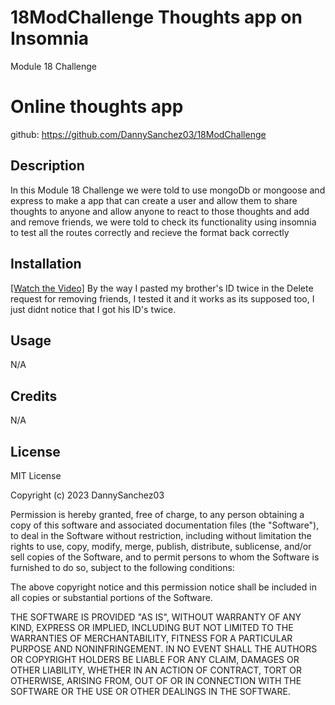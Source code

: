 # 18ModChallenge Thoughts app on Insomnia
Module 18 Challenge
# Online thoughts app

github: https://github.com/DannySanchez03/18ModChallenge

## Description

In this Module 18 Challenge we were told to use mongoDb or mongoose and express to make a app that can create a user and allow them to share thoughts to anyone and allow anyone to react to those thoughts and add and remove friends, we were told to check its functionality using insomnia to test all the routes correctly and recieve the format back correctly

## Installation
[[Watch the Video]](https://drive.google.com/file/d/1GdtoqLP4LyCLK0OL6M-yC4F2zHERglly/view)
By the way I pasted my brother's ID twice in the Delete request for removing friends, I tested it and it works as its supposed too, I just didnt notice that I got his ID's twice.


## Usage

N/A

## Credits

N/A

## License

MIT License

Copyright (c) 2023 DannySanchez03

Permission is hereby granted, free of charge, to any person obtaining a copy
of this software and associated documentation files (the "Software"), to deal
in the Software without restriction, including without limitation the rights
to use, copy, modify, merge, publish, distribute, sublicense, and/or sell
copies of the Software, and to permit persons to whom the Software is
furnished to do so, subject to the following conditions:

The above copyright notice and this permission notice shall be included in all
copies or substantial portions of the Software.

THE SOFTWARE IS PROVIDED "AS IS", WITHOUT WARRANTY OF ANY KIND, EXPRESS OR
IMPLIED, INCLUDING BUT NOT LIMITED TO THE WARRANTIES OF MERCHANTABILITY,
FITNESS FOR A PARTICULAR PURPOSE AND NONINFRINGEMENT. IN NO EVENT SHALL THE
AUTHORS OR COPYRIGHT HOLDERS BE LIABLE FOR ANY CLAIM, DAMAGES OR OTHER
LIABILITY, WHETHER IN AN ACTION OF CONTRACT, TORT OR OTHERWISE, ARISING FROM,
OUT OF OR IN CONNECTION WITH THE SOFTWARE OR THE USE OR OTHER DEALINGS IN THE
SOFTWARE.
